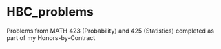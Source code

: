 # HBC_problems
Problems from MATH 423 (Probability) and 425 (Statistics) completed as part of my Honors-by-Contract
